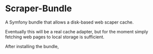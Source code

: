 # Scraper-Bundle

A Symfony bundle that allows a disk-based web scaper cache.  

Eventually this will be a real cache adapter, but for the moment simply fetching web pages to local storage is sufficient.

After installing the bundle,


